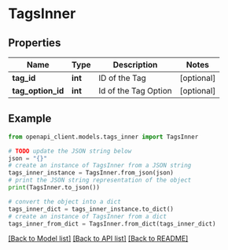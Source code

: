# TagsInner


## Properties

Name | Type | Description | Notes
------------ | ------------- | ------------- | -------------
**tag_id** | **int** | ID of the Tag | [optional] 
**tag_option_id** | **int** | Id of the Tag Option | [optional] 

## Example

```python
from openapi_client.models.tags_inner import TagsInner

# TODO update the JSON string below
json = "{}"
# create an instance of TagsInner from a JSON string
tags_inner_instance = TagsInner.from_json(json)
# print the JSON string representation of the object
print(TagsInner.to_json())

# convert the object into a dict
tags_inner_dict = tags_inner_instance.to_dict()
# create an instance of TagsInner from a dict
tags_inner_from_dict = TagsInner.from_dict(tags_inner_dict)
```
[[Back to Model list]](../README.md#documentation-for-models) [[Back to API list]](../README.md#documentation-for-api-endpoints) [[Back to README]](../README.md)


